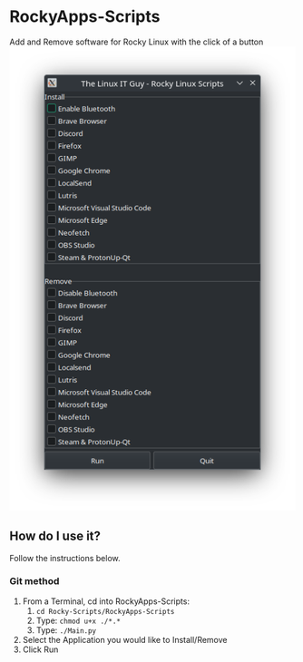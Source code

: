 # RockyApps-Scripts
Add and Remove software for Rocky Linux with the click of a button
![](<Screenshot/Screenshot.png>)
## How do I use it?
Follow the instructions below.
### Git method
1. From a Terminal, cd into RockyApps-Scripts: 
    1. `cd Rocky-Scripts/RockyApps-Scripts`
    2. Type: `chmod u+x ./*.*`
    3. Type: `./Main.py`
4. Select the Application you would like to Install/Remove
5. Click Run

